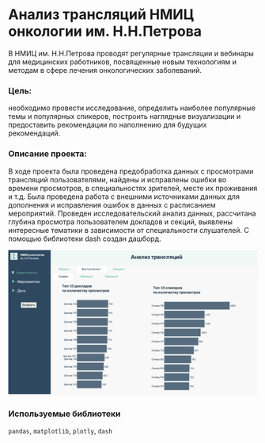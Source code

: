 # Анализ трансляций НМИЦ онкологии им. Н.Н.Петрова
В НМИЦ им. Н.Н.Петрова проводят регулярные трансляции и вебинары для медицинских работников, посвященные новым технологиям и методам в сфере лечения онкологических заболеваний.

### Цель:
необходимо провести исследование, определить наиболее популярные темы и популярных спикеров, построить наглядные визуализации и предоставить рекомендации по наполнению для будущих рекомендаций.

### Описание проекта:
В ходе проекта была проведена предобработка данных с просмотрами трансляций пользователями, найдены и исправлены ошибки во времени просмотров, в специальностях зрителей, месте их проживания и т.д. Была проведена работа с внешними источниками данных для дополнения и исправления ошибок в данных с расписанием мероприятий. Проведен исследовательский анализ данных, рассчитана глубина просмотра пользователем  докладов и секций, выявлены интересные тематики в зависимости от специальности слушателей. С помощью библиотеки dash создан дашборд. 

![](https://github.com/KristinaChu/picture/blob/main/oncoforum/%D0%94%D0%B0%D1%88%D0%B1%D0%BE%D1%80%D0%B4_2.png?raw=true)

### Используемые библиотеки
`pandas`, `matplotlib`,  `plotly`, `dash`

